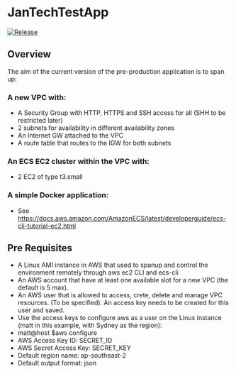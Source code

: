 # JanTechTestApp

[![Release]][release]

[release]:https://github.com/jnorback/JanTechTestApp/releases/latest



## Overview

The aim of the current version of the pre-production application is to span up:
### A new VPC with:
* A Security Group with HTTP, HTTPS and SSH access for all (SHH to be restricted later)
* 2 subnets for availability in different availability zones
* An Internet GW attached to the VPC
* A route table that routes to the IGW for both subnets
### An ECS EC2 cluster within the VPC with:
* 2 EC2 of type t3.small
### A simple Docker application:
* See https://docs.aws.amazon.com/AmazonECS/latest/developerguide/ecs-cli-tutorial-ec2.html

## Pre Requisites

* A Linux AMI instance in AWS that used to spanup and control the environment remotely through aws ec2 CLI and ecs-cli
* An AWS account that have at least one available slot for a new VPC (the default is 5 max).
* An AWS user that is allowed to access, crete, delete and manage VPC resources. (To be specified). An access key needs to be created for this user and saved.
* Use the access keys to configure aws as a user on the Linux instance (matt in this example, with Sydney as the region):
* matt@host $aws configure
* AWS Access Key ID: SECRET_ID
* AWS Secret Access Key: SECRET_KEY 
* Default region name: ap-southeast-2
* Default output format: json





